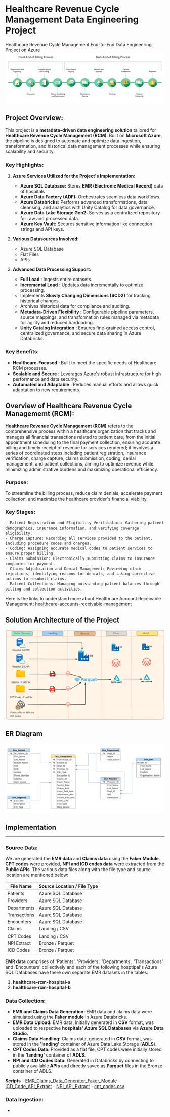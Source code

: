# Healthcare Revenue Cycle Management Data Engineering Project
Healthcare Revenue Cycle Management End-to-End Data Engineering Project on Azure
![Revenue-cycle-reimbursement](Revenue-cycle-reimbursement-flow-chart.jpg)
## Project Overview:
This project is a **metadata-driven data engineering solution** tailored for **Healthcare Revenue Cycle Management (RCM)**. Built on **Microsoft Azure**, the pipeline is designed to automate and optimize data ingestion, transformation, and historical data management processes while ensuring scalability and security.

### Key Highlights:
1. **Azure Services Utilized for the Project's Implementation:**
    - **Azure SQL Database:** Stores **EMR (Electronic Medical Record)** data of hospitals
    - **Azure Data Factory (ADF):** Orchestrates seamless data workflows.
    - **Azure Databricks:** Performs advanced transformations, data cleansing, and analytics with Unity Catalog for data governance.
    - **Azure Data Lake Storage Gen2:** Serves as a centralized repository for raw and processed data.
    - **Azure Key Vault:** Secures sensitive information like connection strings and API keys.

2. **Various Datasources Involved:**
    - Azure SQL Database
    - Flat Files
    - APIs

3. **Advanced Data Processing Support:**
    - **Full Load** : Ingests entire datasets.
    - **Incremental Load** : Updates data incrementally to optimize processing.
    - Implements **Slowly Changing Dimensions (SCD2)** for tracking historical changes.
    - Archives historical data for compliance and auditing.
    - **Metadata-Driven Flexibility** : Configurable pipeline parameters, source mappings, and transformation rules managed via metadata for agility and reduced hardcoding.
    - **Unity Catalog Integration** : Ensures fine-grained access control, centralized governance, and secure data sharing in Azure Databricks.
  
### Key Benefits: 
- **Healthcare-Focused** : Built to meet the specific needs of Healthcare RCM processes.
- **Scalable and Secure** : Leverages Azure's robust infrastructure for high performance and data security.
- **Automated and Adaptable** : Reduces manual efforts and allows quick adaptation to new requirements.


## Overview of Healthcare Revenue Cycle Managememt (RCM):
**Healthcare Revenue Cycle Management (RCM)** refers to the comprehensive process within a healthcare organization that tracks and manages all financial transactions related to patient care, from the initial appointment scheduling to the final payment collection, ensuring accurate billing and timely receipt of revenue for services rendered; it involves a series of coordinated steps including patient registration, insurance verification, charge capture, claims submission, coding, denial management, and patient collections, aiming to optimize revenue while minimizing administrative burdens and maximizing operational efficiency.
### Purpose:
To streamline the billing process, reduce claim denials, accelerate payment collection, and maximize the healthcare provider's financial viability. 
### Key Stages:
    - Patient Registration and Eligibility Verification: Gathering patient demographics, insurance information, and verifying coverage eligibility. 
    - Charge Capture: Recording all services provided to the patient, including procedure codes and charges. 
    - Coding: Assigning accurate medical codes to patient services to ensure proper billing. 
    - Claims Submission: Electronically submitting claims to insurance companies for payment. 
    - Claims Adjudication and Denial Management: Reviewing claim rejections, identifying reasons for denials, and taking corrective actions to resubmit claims. 
    - Patient Collections: Managing outstanding patient balances through billing and collection activities. 

Here is the links to understand more about Healthcare Account Receivable Management:
[healthcare-accounts-receivable-management](https://mdmanagementgroup.com/healthcare-accounts-receivable-management/)


## Solution Architecture of the Project
![Flow_Diagram](Flow_Diagram.png)

## ER Diagram
![ER_Diagram](ER_Diagram_1.png)

## Implementation
---
### Source Data:
We are generated the **EMR data** and **Claims data** using the **Faker Module**. **CPT codes** were provided, **NPI and ICD codes data** were extracted from the **Public APIs**. The various data files along with the file type and source location are mentioned below:

| File Name | Source Location / File Type |  
|-----------|-----------------------------|
| Patients | Azure SQL Database |
| Providers	| Azure SQL Database |
| Departments | Azure SQL Database |
| Transactions | Azure SQL Database |
| Encounters | Azure SQL Database |
| Claims | Landing / CSV |
| CPT Codes | Landing / CSV |
| NPI Extract | Bronze / Parquet |
| ICD Codes | Bronze / Parquet |


**EMR data** comprises of 'Patients', 'Providers', 'Departments', 'Transactions' and 'Encounters' collectively and each of the following hosptipal's Azure SQL Databases have there own separate EMR datasets in the tables:
1. **healthcare-rcm-hospital-a**
2. **healthcare-rcm-hospital-b**


### Data Collection:
- **EMR and Claims Data Generation:** EMR data and claims data were simulated using the **Faker module** in Azure Databricks.
- **EMR Data Upload:** EMR data, initially generated in **CSV** format, was uploaded to respective **hospitals' Azure SQL Databases** via **Azure Data Studio.**
- **Claims Data Handling:** Claims data, generated in **CSV** format, was stored in the **'landing'** container of Azure Data Lake Storage (**ADLS**).
- **CPT Codes Data:** Provided as a flat file, CPT codes were initially stored in the **'landing'** container of **ADLS**.
- **NPI and ICD Codes Data:** Generated in Databricks by connecting to publicly available **APIs** and directly saved as **Parquet** files in the Bronze container of ADLS.

**Scripts** 
    - [EMR_Claims_Data_Generator_Faker_Module](data_generator_faker_module.py)
    - [ICD_Code_API_Extract](ICD_Code_API_Extract.py)
    - [NPI_API_Extract](NPI_API_Extract.py)
    - [cpt_codes.csv](Datasets/cptcodes/cptcodes.csv)

### Data Ingestion:
- 
